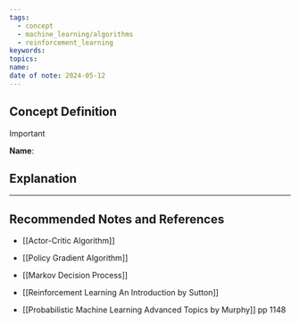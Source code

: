 ```yaml
---
tags:
  - concept
  - machine_learning/algorithms
  - reinforcement_learning
keywords: 
topics: 
name: 
date of note: 2024-05-12
---
```


## Concept Definition

>[!important]
>**Name**: 



## Explanation





-----------
##  Recommended Notes and References


- [[Actor-Critic Algorithm]]
- [[Policy Gradient Algorithm]]
- [[Markov Decision Process]]


- [[Reinforcement Learning An Introduction by Sutton]]
- [[Probabilistic Machine Learning Advanced Topics by Murphy]] pp 1148
